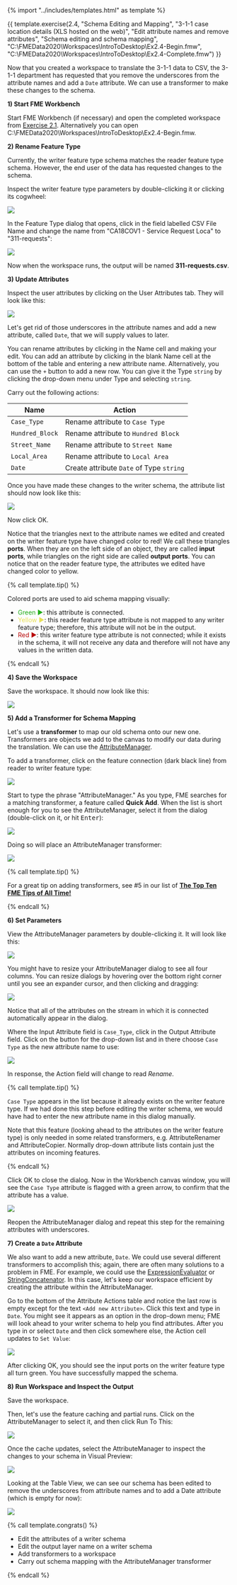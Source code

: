 {% import "../includes/templates.html" as template %}

{{ template.exercise(2.4,
               "Schema Editing and Mapping",
               "3-1-1 case location details (XLS hosted on the web)",
               "Edit attribute names and remove attributes",
               "Schema editing and schema mapping",
               "C:\\FMEData2020\\Workspaces\\IntroToDesktop\\Ex2.4-Begin.fmw",
               "C:\\FMEData2020\\Workspaces\\IntroToDesktop\\Ex2.4-Complete.fmw")
}}

Now that you created a workspace to translate the 3-1-1 data to CSV, the 3-1-1 department has requested that you remove the underscores from the attribute names and add a `Date` attribute. We can use a transformer to make these changes to the schema.

**1) Start FME Workbench**

Start FME Workbench (if necessary) and open the completed workspace from <a href="..\2.translations\2.03.ex2.1.md" target="_blank">Exercise 2.1</a>. Alternatively you can open C:\FMEData2020\Workspaces\IntroToDesktop\Ex2.4-Begin.fmw.

**2) Rename Feature Type**

Currently, the writer feature type schema matches the reader feature type schema. However, the end user of the data has requested changes to the schema.

Inspect the writer feature type parameters by double-clicking it or clicking its cogwheel:

![](./Images/feature-type-parameters.png)

In the Feature Type dialog that opens, click in the field labelled CSV File Name and change the name from "CA18COV1 - Service Request Loca" to "311-requests":

![](./Images/feature-type-rename.png)

Now when the workspace runs, the output will be named **311-requests.csv**.

**3) Update Attributes**

Inspect the user attributes by clicking on the User Attributes tab. They will look like this:

![](./Images/user-attributes.png)

Let's get rid of those underscores in the attribute names and add a new attribute, called `Date`, that we will supply values to later.

You can rename attributes by clicking in the Name cell and making your edit. You can add an attribute by clicking in the blank Name cell at the bottom of the table and entering a new attribute name. Alternatively, you can use the `+` button to add a new row.  You can give it the Type `string` by clicking the drop-down menu under Type and selecting `string`.

Carry out the following actions:

|Name|Action|
|-|-|
|`Case_Type`|Rename attribute to `Case Type`|
|`Hundred_Block`|Rename attribute to `Hundred Block`|
|`Street_Name`|Rename attribute to `Street Name`|
|`Local_Area`|Rename attribute to `Local Area`|
|`Date`|Create attribute `Date` of Type `string`|

Once you have made these changes to the writer schema, the attribute list should now look like this:

![](./Images/user-attributes-edited.png)

Now click OK.

Notice that the triangles next to the attribute names we edited and created on the writer feature type have changed color to red! We call these triangles **ports**. When they are on the left side of an object, they are called **input ports**, while triangles on the right side are called **output ports**. You can notice that on the reader feature type, the attributes we edited have changed color to yellow.

{% call template.tip() %}

Colored ports are used to aid schema mapping visually:

<ul>
  <li><span style="color:#23AD19; font-style: normal">Green &#9654;</span>: this attribute is connected.</li>
  <li><span style="color:#E8E058; font-style: normal">Yellow &#9654;</span>: this reader feature type attribute is not mapped to any writer feature type; therefore, this attribute will not be in the output.</li>
  <li><span style="color:#B80909; font-style: normal">Red &#9654;</span>: this writer feature type attribute is not connected; while it exists in the schema, it will not receive any data and therefore will not have any values in the written data.</li>
</ul>

{% endcall %}

**4) Save the Workspace**

Save the workspace. It should now look like this:

![](./Images/schema-edited.png)

**5) Add a Transformer for Schema Mapping**

Let's use a **transformer** to map our old schema onto our new one. Transformers are objects we add to the canvas to modify our data during the translation. We can use the [AttributeManager](http://docs.safe.com/fme/html/FME_Desktop_Documentation/FME_Transformers/Transformers/attributemanager.htm).

To add a transformer, click on the feature connection (dark black line) from reader to writer feature type:

![](./Images/select-connection.png)

Start to type the phrase "AttributeManager." As you type, FME searches for a matching transformer, a feature called **Quick Add**. When the list is short enough for you to see the AttributeManager, select it from the dialog (double-click on it, or hit <kbd>Enter</kbd>):

![](./Images/quick-add.png)

Doing so will place an AttributeManager transformer:

![](./Images/attribute-manager.png)

{% call template.tip() %}

For a great tip on adding transformers, see #5 in our list of <strong><a href="http://blog.safe.com/2014/10/fmeevangelist128/">The Top Ten FME Tips of All Time!</a></strong>

{% endcall %}

**6) Set Parameters**

View the AttributeManager parameters by double-clicking it. It will look like this:

![](./Images/attribute-manager-parameters.png)

You might have to resize your AttributeManager dialog to see all four columns. You can resize dialogs by hovering over the bottom right corner until you see an expander cursor, and then clicking and dragging:

![](./Images/dialog-expand.png)

Notice that all of the attributes on the stream in which it is connected automatically appear in the dialog.

Where the Input Attribute field is `Case_Type`, click in the Output Attribute field. Click on the button for the drop-down list and in there choose `Case Type` as the new attribute name to use:

![](./Images/case-type.png)

In response, the Action field will change to read *Rename*.

{% call template.tip() %}

<code>Case Type</code> appears in the list because it already exists on the writer feature type. If we had done this step before editing the writer schema, we would have had to enter the new attribute name in this dialog manually.

Note that this feature (looking ahead to the attributes on the writer feature type) is only needed in some related transformers, e.g. AttributeRenamer and AttributeCopier. Normally drop-down attribute lists contain just the attributes on incoming features.

{% endcall %}

Click OK to close the dialog. Now in the Workbench canvas window, you will see the `Case Type` attribute is flagged with a green arrow, to confirm that the attribute has a value.

![](./Images/green-port.png)

Reopen the AttributeManager dialog and repeat this step for the remaining attributes with underscores.

**7) Create a `Date` Attribute**

We also want to add a new attribute, `Date`. We could use several different transformers to accomplish this; again, there are often many solutions to a problem in FME. For example, we could use the [ExpressionEvaluator](http://docs.safe.com/fme/html/FME_Desktop_Documentation/FME_Transformers/Transformers/expressionevaluator.htm) or [StringConcatenator](http://docs.safe.com/fme/html/FME_Desktop_Documentation/FME_Transformers/Transformers/stringconcatenator.htm). In this case, let's keep our workspace efficient by creating the attribute within the AttributeManager.

Go to the bottom of the Attribute Actions table and notice the last row is empty except for the text `<Add new Attribute>`. Click this text and type in `Date`. You might see it appears as an option in the drop-down menu; FME will look ahead to your writer schema to help you find attributes. After you type in or select `Date` and then click somewhere else, the Action cell updates to `Set Value`:

![](./Images/attribute-manager-date.png)

After clicking OK, you should see the input ports on the writer feature type all turn green. You have successfully mapped the schema.

**8) Run Workspace and Inspect the Output**

Save the workspace.

Then, let's use the feature caching and partial runs. Click on the AttributeManager to select it, and then click Run To This:

![](./Images/attribute-manager-run-to-this.png)

Once the cache updates, select the AttributeManager to inspect the changes to your schema in Visual Preview:

![](./Images/attribute-manager-inspect-cache.png)

Looking at the Table View, we can see our schema has been edited to remove the underscores from attribute names and to add a Date attribute (which is empty for now):

![](./Images/table.png)

{% call template.congrats() %}

<ul>
  <li>Edit the attributes of a writer schema</li>
  <li>Edit the output layer name on a writer schema</li>
  <li>Add transformers to a workspace</li>
  <li>Carry out schema mapping with the AttributeManager transformer</li>
</ul>

{% endcall %}

